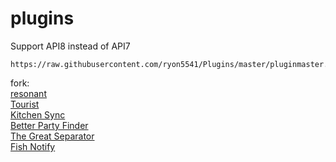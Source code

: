 # plugins
Support API8 instead of API7
```
https://raw.githubusercontent.com/ryon5541/Plugins/master/pluginmaster.json
```
fork:  
[resonant](https://github.com/aulus-asina/resonant)  
[Tourist](https://git.anna.lgbt/ascclemens/Tourist.git)  
[Kitchen Sync](https://github.com/MidoriKami/)  
[Better Party Finder](https://git.anna.lgbt/ascclemens/BetterPartyFinder)  
[The Great Separator](https://git.anna.lgbt/ascclemens/TheGreatSeparator)  
[Fish Notify](https://github.com/carvelli)
